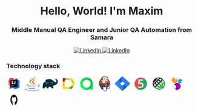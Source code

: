 <div id="header" align="center">
	<h1>Hello, World! I'm Maxim </h1>
	<h3>Middle Manual QA Engineer and Junior QA Automation from Samara</h3>
	<a href="https://www.linkedin.com/in/maksim-dolgodvorov-18922093">
	<img src="https://img.shields.io/badge/LinkedIn-blue?style=for-the-badge&logo=linkedin&logoColor=white" alt="LinkedIn"/>
</a>
	<a href="https://t.me/darwin_33">
	<img src="https://img.shields.io/badge/Telegram-2CA5E0?style=for-the-badge&logo=telegram&logoColor=white" alt="LinkedIn"/>
</a>
</div>



### Technology stack


<img src="https://github.com/Max0490/Max0490/blob/main/IDEA-logo.svg" title="idea" width="40" height="40" />&nbsp;
<img src="https://github.com/Max0490/Max0490/blob/main/java-logo.svg" title="java" width="40" height="40" />&nbsp;
<img src="https://github.com/Max0490/Max0490/blob/main/gradle-logo.svg" title="gradle" width="40" height="40" />&nbsp;
<img src="https://github.com/Max0490/Max0490/blob/main/allure-Report-logo.svg" title="allure" width="40" height="40" />&nbsp;
<img src="https://github.com/Max0490/Max0490/blob/main/allure-ee-logo.svg" title="allure" width="40" height="40" />&nbsp;
<img src="https://github.com/Max0490/Max0490/blob/main/jenkins-logo.svg" title="jenkins" width="40" height="40" />&nbsp;
<img src="https://github.com/Max0490/Max0490/blob/main/jira-logo.svg" title="jira" width="40" height="40" />&nbsp;
<img src="https://github.com/Max0490/Max0490/blob/main/junit5-logo.svg" title="junit" width="40" height="40" />&nbsp;
<img src="https://github.com/Max0490/Max0490/blob/main/rest-assured-logo.svg" title="rest" width="40" height="40" />&nbsp;
<img src="https://github.com/Max0490/Max0490/blob/main/selenide-logo.svg" title="selenide" width="40" height="40" />&nbsp;
<img src="https://github.com/Max0490/Max0490/blob/main/GitHub-Logo.wine.svg" title="github" width="40" height="40" />&nbsp;
														




<!--
**Max0490/Max0490** is a ✨ _special_ ✨ repository because its `README.md` (this file) appears on your GitHub profile.

Here are some ideas to get you started:

- 🔭 I’m currently working on ...
- 🌱 I’m currently learning ...
- 👯 I’m looking to collaborate on ...
- 🤔 I’m looking for help with ...
- 💬 Ask me about ...
- 📫 How to reach me: ...
- 😄 Pronouns: ...
- ⚡ Fun fact: ...
-->
